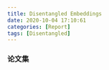 ```yaml
---
title: Disentangled Embeddings
date: 2020-10-04 17:10:61
categories: [Report]
tags: [Disentangled]
---
```


### 论文集
